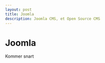 ```yaml
---
layout: post
title: Joomla
description: Joomla CMS, et Open Source CMS
---
```


# Joomla
Kommer snart